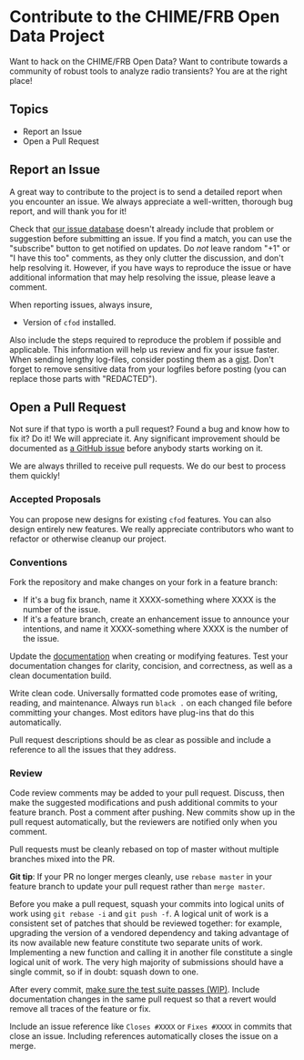 # Contribute to the CHIME/FRB Open Data Project

Want to hack on the CHIME/FRB Open Data? Want to contribute towards a community of robust tools to analyze radio transients? You are at the right place!

## Topics

* Report an Issue
* Open a Pull Request

## Report an Issue
A great way to contribute to the project is to send a detailed report when you
encounter an issue. We always appreciate a well-written, thorough bug report,
and will thank you for it!

Check that [our issue database](https://github.com/chime-frb-open-data/chime-frb-open-data/issues)
doesn't already include that problem or suggestion before submitting an issue.
If you find a match, you can use the "subscribe" button to get notified on
updates. Do *not* leave random "+1" or "I have this too" comments, as they
only clutter the discussion, and don't help resolving it. However, if you
have ways to reproduce the issue or have additional information that may help
resolving the issue, please leave a comment.

When reporting issues, always insure,
  - Version of `cfod` installed.

Also include the steps required to reproduce the problem if possible and
applicable. This information will help us review and fix your issue faster.
When sending lengthy log-files, consider posting them as a [gist](https://gist.github.com).
Don't forget to remove sensitive data from your logfiles before posting (you can
replace those parts with "REDACTED").

## Open a Pull Request
Not sure if that typo is worth a pull request? Found a bug and know how to fix
it? Do it! We will appreciate it. Any significant improvement should be
documented as [a GitHub issue](https://github.com/chime-frb-open-data/chime-frb-open-data/issues) before
anybody starts working on it.

We are always thrilled to receive pull requests. We do our best to process them
quickly!

### Accepted Proposals
You can propose new designs for existing `cfod` features. You can also design
entirely new features. We really appreciate contributors who want to refactor or
otherwise cleanup our project.

### Conventions

Fork the repository and make changes on your fork in a feature branch:

- If it's a bug fix branch, name it XXXX-something where XXXX is the number of
	the issue. 
- If it's a feature branch, create an enhancement issue to announce
	your intentions, and name it XXXX-something where XXXX is the number of the
	issue.

Update the [documentation](https://github.com/chime-frb-open-data/chime-frb-open-data.github.io) when creating or modifying features. Test your
documentation changes for clarity, concision, and correctness, as well as a clean documentation build.

Write clean code. Universally formatted code promotes ease of writing, reading,
and maintenance. Always run `black .` on each changed file before
committing your changes. Most editors have plug-ins that do this automatically.

Pull request descriptions should be as clear as possible and include a reference
to all the issues that they address.

### Review

Code review comments may be added to your pull request. Discuss, then make the
suggested modifications and push additional commits to your feature branch. Post
a comment after pushing. New commits show up in the pull request automatically,
but the reviewers are notified only when you comment.

Pull requests must be cleanly rebased on top of master without multiple branches
mixed into the PR.

**Git tip**: If your PR no longer merges cleanly, use `rebase master` in your
feature branch to update your pull request rather than `merge master`.

Before you make a pull request, squash your commits into logical units of work
using `git rebase -i` and `git push -f`. A logical unit of work is a consistent
set of patches that should be reviewed together: for example, upgrading the
version of a vendored dependency and taking advantage of its now available new
feature constitute two separate units of work. Implementing a new function and
calling it in another file constitute a single logical unit of work. The very
high majority of submissions should have a single commit, so if in doubt: squash
down to one.

After every commit, [make sure the test suite passes (WIP)](). Include
documentation changes in the same pull request so that a revert would remove
all traces of the feature or fix.

Include an issue reference like `Closes #XXXX` or `Fixes #XXXX` in commits that
close an issue. Including references automatically closes the issue on a merge.






